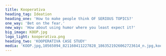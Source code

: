 ```yaml
---
title: Kooperativa
heading_tag: Ideation
heading_one: 'How to make people think OF SERIOUS TOPICS?'
one_way: 'Bet on the fear.'
new_way: 'How about using humor where you least expect it?'
big_image: KOOP.jpg
logo_light: kooperativa.png
heading_two: 'KOOPERATIVA CASE STUDY'
media: 'KOOP.jpg,10565094_821160411227828_1863521926062723614_n.jpg,kooperativa.png'
---
```


